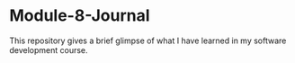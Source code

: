 # Module-8-Journal
This repository gives a brief glimpse of what I have learned in my software development course. 
